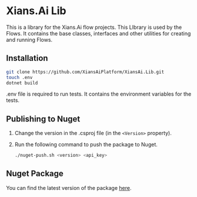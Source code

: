 # Xians.Ai Lib

This is a library for the Xians.Ai flow projects. This LIbrary is used by the Flows. It contains the base classes, interfaces and other utilities for creating and running Flows.

## Installation

```bash
git clone https://github.com/XiansAiPlatform/XiansAi.Lib.git
touch .env
dotnet build
```

.env file is required to run tests. It contains the environment variables for the tests.

## Publishing to Nuget

1. Change the version in the .csproj file (in the `<Version>` property).

1. Run the following command to push the package to Nuget.

    ```bash
    ./nuget-push.sh <version> <api_key>
    ```

## Nuget Package

You can find the latest version of the package [here](https://www.nuget.org/packages/XiansAi.Lib/).
